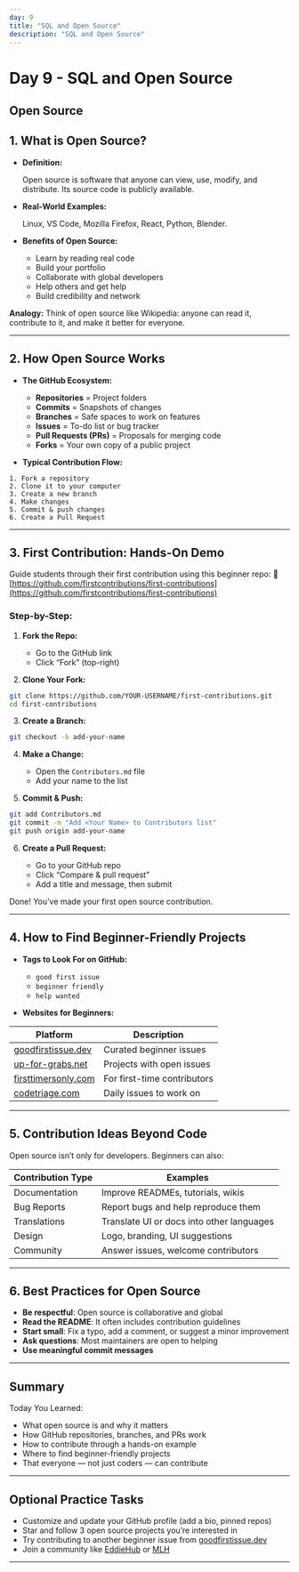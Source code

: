 ```yaml
---
day: 9
title: "SQL and Open Source"
description: "SQL and Open Source"
---
```


# Day 9 - SQL and Open Source

<!-- Course content goes here -->

## Open Source

## 1. What is Open Source?

* **Definition:**
  
  Open source is software that anyone can view, use, modify, and distribute. Its source code is publicly available.

* **Real-World Examples:**
  
  Linux, VS Code, Mozilla Firefox, React, Python, Blender.

* **Benefits of Open Source:**

  * Learn by reading real code
  * Build your portfolio
  * Collaborate with global developers
  * Help others and get help
  * Build credibility and network
    
**Analogy:**
Think of open source like Wikipedia: anyone can read it, contribute to it, and make it better for everyone.

---

## 2. How Open Source Works

* **The GitHub Ecosystem:**

  * **Repositories** = Project folders
  * **Commits** = Snapshots of changes
  * **Branches** = Safe spaces to work on features
  * **Issues** = To-do list or bug tracker
  * **Pull Requests (PRs)** = Proposals for merging code
  * **Forks** = Your own copy of a public project

* **Typical Contribution Flow:**

```
1. Fork a repository
2. Clone it to your computer
3. Create a new branch
4. Make changes
5. Commit & push changes
6. Create a Pull Request
```
---

## 3. First Contribution: Hands-On Demo

Guide students through their first contribution using this beginner repo:
🔗 [https://github.com/firstcontributions/first-contributions](https://github.com/firstcontributions/first-contributions)

### Step-by-Step:

1. **Fork the Repo:**

   * Go to the GitHub link
   * Click “Fork” (top-right)

2. **Clone Your Fork:**

```bash
git clone https://github.com/YOUR-USERNAME/first-contributions.git
cd first-contributions
```

3. **Create a Branch:**

```bash
git checkout -b add-your-name
```

4. **Make a Change:**

   * Open the `Contributors.md` file
   * Add your name to the list

5. **Commit & Push:**

```bash
git add Contributors.md
git commit -m "Add <Your Name> to Contributors list"
git push origin add-your-name
```

6. **Create a Pull Request:**

   * Go to your GitHub repo
   * Click “Compare & pull request”
   * Add a title and message, then submit

 Done! You’ve made your first open source contribution.

---

## 4. How to Find Beginner-Friendly Projects

* **Tags to Look For on GitHub:**

  * `good first issue`
  * `beginner friendly`
  * `help wanted`

* **Websites for Beginners:**

| Platform                                               | Description                 |
| ------------------------------------------------------ | --------------------------- |
| [goodfirstissue.dev](https://goodfirstissue.dev)       | Curated beginner issues     |
| [up-for-grabs.net](https://up-for-grabs.net)           | Projects with open issues   |
| [firsttimersonly.com](https://www.firsttimersonly.com) | For first-time contributors |
| [codetriage.com](https://www.codetriage.com)           | Daily issues to work on     |


---

## 5. Contribution Ideas Beyond Code

Open source isn’t only for developers. Beginners can also:

|Contribution Type| Examples                                |
| --------------- | ----------------------------------------- |
|  Documentation  | Improve READMEs, tutorials, wikis         |
|  Bug Reports    | Report bugs and help reproduce them       |
|  Translations   | Translate UI or docs into other languages |
|  Design         | Logo, branding, UI suggestions            |
|  Community      | Answer issues, welcome contributors       |

---

## 6. Best Practices for Open Source

* **Be respectful**: Open source is collaborative and global
* **Read the README**: It often includes contribution guidelines
* **Start small**: Fix a typo, add a comment, or suggest a minor improvement
* **Ask questions**: Most maintainers are open to helping
* **Use meaningful commit messages**
---

## Summary

 Today You Learned:

* What open source is and why it matters
* How GitHub repositories, branches, and PRs work
* How to contribute through a hands-on example
* Where to find beginner-friendly projects
* That everyone — not just coders — can contribute

---

## Optional Practice Tasks

* Customize and update your GitHub profile (add a bio, pinned repos)
* Star and follow 3 open source projects you’re interested in
* Try contributing to another beginner issue from [goodfirstissue.dev](https://goodfirstissue.dev)
* Join a community like [EddieHub](https://github.com/EddieHubCommunity) or [MLH](https://mlh.io)

---


